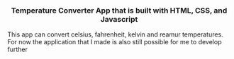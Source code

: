 <h3 align="center">Temperature Converter App that is built with HTML, CSS, and Javascript</h3>
<p>This app can convert celsius, fahrenheit, kelvin and reamur temperatures. For now the application that I made is also still possible for me to develop further</p>
